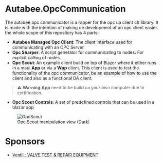 # Autabee.OpcCommunication

The autabee opc communicator is a rapper for the opc ua client c# library. It is made with the intention of making de development of an opc client easier. the whole scope of this repository has 4 parts:
- <b>Autabee Managed Opc Client</b>: The client interface used for communicating with an OPC Server
- <b>Opc Sharper</b>: A script generator for communicating to nodes. For explicit calling of nodes.
- <b>Opc Scout</b>: An example client build on top of Blazor where it either runs in a maui <b>App</b> or via a <b>Wpp</b> client. This client is used to test the functionality of the opc communicator, be an example of how to use the client and also as a functional DA client.
> :warning: **Warning**
> **App** need to be build on your own computer due to certification.
- <b>Opc Scout Controls</b>: A set of predefined controls that can be used in a blazor app

<figure class="image">
  <img src="https://github.com/Autabee/Autabee.OpcCommunication/blob/main/scout.png?raw=true" alt="OpcScout">
  <figcaption>Opc Scout manipulation view (Dark)</figcaption>
</figure>

# Sponsors
- [Ventil : VALVE TEST & REPAIR EQUIPMENT](https://ventil.nl)
